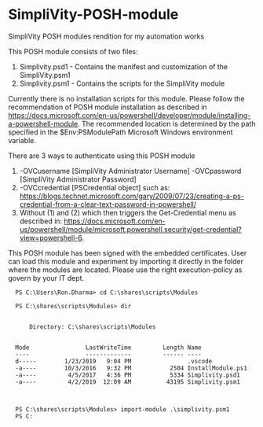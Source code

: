 # SimpliVity-POSH-module
SimpliVity POSH modules rendition for my automation works

This POSH module consists of two files:
  1. Simplivity.psd1 - Contains the manifest and customization of the SimpliVity.psm1
  2. Simplivity.psm1 - Contains the scripts for the SimpliVity module

Currently there is no installation scripts for this module. Please follow the recommendation of POSH module installation as described in https://docs.microsoft.com/en-us/powershell/developer/module/installing-a-powershell-module.
The recommended location is determined by the path specified in the $Env:PSModulePath Microsoft Windows environment variable.

There are 3 ways to authenticate using this POSH module
  1. -OVCusername [SimpliVity Administrator Username] -OVCpassword [SimpliVity Administrator Password]
  2. -OVCcredential [PSCredential object] such as: https://blogs.technet.microsoft.com/gary/2009/07/23/creating-a-ps-credential-from-a-clear-text-password-in-powershell/
  3. Without (1) and (2) which then triggers the Get-Credential menu as described in: https://docs.microsoft.com/en-us/powershell/module/microsoft.powershell.security/get-credential?view=powershell-6.

This POSH module has been signed with the embedded certificates. User can load this module and experiment by importing it directly in the folder where the modules are located. Please use the right execution-policy as govern by your IT dept.

      PS C:\Users\Ron.Dharma> cd C:\shares\scripts\Modules

      PS C:\shares\scripts\Modules> dir


          Directory: C:\shares\scripts\Modules


      Mode                LastWriteTime         Length Name                                                                                                                                                       
      ----                -------------         ------ ----                                                                                                                                                       
      d-----        1/23/2019   9:04 PM                .vscode                                                                                                                                                    
      -a----        10/3/2016   9:32 PM           2504 InstallModule.ps1                                                                                                                                          
      -a----         4/5/2017   4:36 PM           5334 Simplivity.psd1                                                                                                                                            
      -a----         4/2/2019  12:09 AM          43195 Simplivity.psm1                                                                                                                                            



      PS C:\shares\scripts\Modules> import-module .\simplivity.psm1
      PS C:
